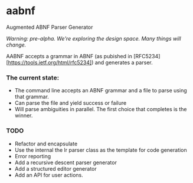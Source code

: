 # aabnf
Augmented ABNF Parser Generator

*Warning: pre-alpha. We're exploring the design space. Many things will change.*

AABNF accepts a grammar in ABNF (as pubished in [RFC5234][https://tools.ietf.org/html/rfc5234]) and generates a parser.

### The current state: ###
- The command line accepts an ABNF grammar and a file to parse using that grammar.
- Can parse the file and yield success or failure
- Will parse ambiguities in parallel. The first choice that completes is the winner.

### TODO ###
- Refactor and encapsulate
- Use the internal the lr parser class as the template for code generation
- Error reporting
- Add a recursive descent parser generator
- Add a structured editor generator
- Add an API for user actions.

